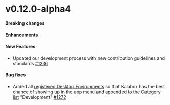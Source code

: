 v0.12.0-alpha4
==================

#### Breaking changes

#### Enhancements

#### New Features

* Updated our development process with new contribution guidelines and standards [#1236](https://github.com/kalabox/kalabox/issues/1236)

#### Bug fixes

* Added all [registered Desktop Environments](https://standards.freedesktop.org/menu-spec/latest/apb.html) so that Kalabox has the best chance of showing up in the app menu and [appended to the Category list](https://standards.freedesktop.org/menu-spec/latest/ar01s03.html) "Development" [#1272](https://github.com/kalabox/kalabox/issues/1272)
